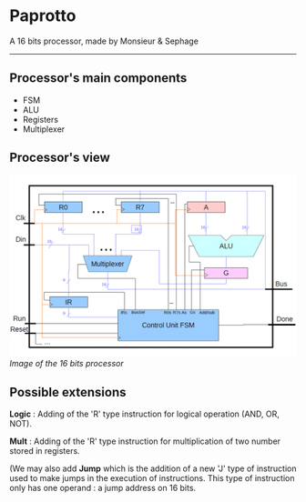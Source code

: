 # Paprotto  

 A 16 bits processor, made by Monsieur &amp; Sephage

___

## Processor's main components  

- FSM
- ALU
- Registers
- Multiplexer

## Processor's view

![Processor](procoImage.png)  
*Image of the 16 bits processor*  

## Possible extensions  

**Logic** : Adding of the 'R' type instruction for logical operation (AND, OR, NOT).

**Mult** : Adding of the 'R' type instruction for multiplication of two number  stored in registers.  

(We may also add **Jump** which is the addition of a new 'J' type of instruction used to make jumps in the execution of instructions. This type of instruction only has one operand : a jump address on 16 bits.
